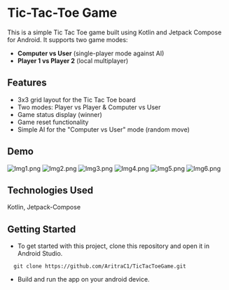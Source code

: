 # Tic-Tac-Toe Game

This is a simple Tic Tac Toe game built using Kotlin and Jetpack Compose for Android. It supports two game modes:
- **Computer vs User** (single-player mode against AI)
- **Player 1 vs Player 2** (local multiplayer)

## Features
- 3x3 grid layout for the Tic Tac Toe board
- Two modes: Player vs Player & Computer vs User
- Game status display (winner)
- Game reset functionality
- Simple AI for the "Computer vs User" mode (random move)

## Demo

![Img1.png](app/src/main/java/com/example/tictactoegame/images/demo/Img1.png)
![Img2.png](app/src/main/java/com/example/tictactoegame/images/demo/Img2.png)
![Img3.png](app/src/main/java/com/example/tictactoegame/images/demo/Img3.png)
![Img4.png](app/src/main/java/com/example/tictactoegame/images/demo/Img4.png)
![Img5.png](app/src/main/java/com/example/tictactoegame/images/demo/Img5.png)
![Img6.png](app/src/main/java/com/example/tictactoegame/images/demo/Img6.png)

## Technologies Used
Kotlin, Jetpack-Compose

## Getting Started
- To get started with this project, clone this repository and open it in Android Studio.
```
  git clone https://github.com/AritraC1/TicTacToeGame.git
```

- Build and run the app on your android device.